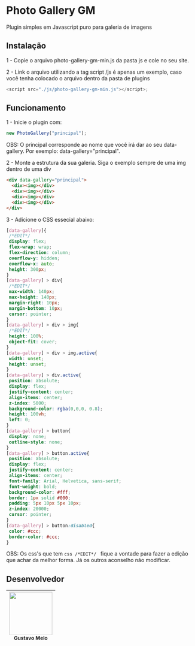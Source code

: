 # Photo Gallery GM
Plugin simples em Javascript puro para galeria de imagens

<h2>Instalação</h2>

1 - Copie o arquivo photo-gallery-gm-min.js da pasta js e cole no seu site.

2 - Link o arquivo utilizando a tag script /js é apenas um exemplo, caso você tenha colocado o arquivo dentro da pasta de plugins
```js
<script src="./js/photo-gallery-gm-min.js"></script>;
```

<h2>Funcionamento</h2>

1 - Inicie o plugin com:
```js
new PhotoGallery("principal");
```
OBS: O principal corresponde ao nome que você irá dar ao seu data-gallery. Por exemplo: data-gallery="principal".

2 - Monte a estrutura da sua galeria. Siga o exemplo sempre de uma img dentro de uma div

```html
<div data-gallery="principal">
  <div><img></div>
  <div><img></div>
  <div><img></div>
  <div><img></div>
</div>
```

3 - Adicione o CSS essecial abaixo:

```css
[data-gallery]{
 /*EDIT*/
 display: flex;
 flex-wrap: wrap;
 flex-direction: column;
 overflow-y: hidden;
 overflow-x: auto;
 height: 300px;
}
[data-gallery] > div{
 /*EDIT*/
 max-width: 140px;
 max-height: 140px;
 margin-right: 10px;
 margin-bottom: 10px;
 cursor: pointer;
}
[data-gallery] > div > img{
 /*EDIT*/
 height: 100%;
 object-fit: cover;
}
[data-gallery] > div > img.active{
 width: unset;
 height: unset;
}
[data-gallery] > div.active{
 position: absolute;
 display: flex;
 justify-content: center;
 align-items: center;
 z-index: 5000;
 background-color: rgba(0,0,0, 0.8);
 height: 100vh;
 left: 0;
}
[data-gallery] > button{
 display: none;
 outline-style: none;
}
[data-gallery] > button.active{
 position: absolute;
 display: flex;
 justify-content: center;
 align-items: center;
 font-family: Arial, Helvetica, sans-serif;
 font-weight: bold;
 background-color: #fff;
 border: 1px solid #000;
 padding: 5px 10px 5px 10px;
 z-index: 20000;
 cursor: pointer;
}
[data-gallery] > button:disabled{
 color: #ccc;
 border-color: #ccc;
}
```

OBS: Os css's que tem ```css /*EDIT*/ ``` fique a vontade para fazer a edição que achar da melhor forma. Já os outros aconselho não modificar. 

<h2>Desenvolvedor</h2>

[<img src="https://avatars.githubusercontent.com/u/67303534?v=4" width=115 > <br> <sub> Gustavo Melo </sub>](https://github.com/gustavomt3) |
| :---: |
